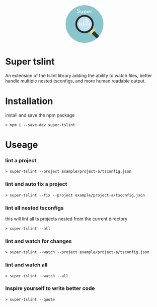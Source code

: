 <p align="center">
  <img src="logo.png" width="120px" alt="" />
</p>

# Super tslint
An extension of the tslint library adding the ability to watch files, better handle multiple nested tsconfigs, and more human readable output.

# Installation
install and save the npm package 
```
> npm i --save-dev super-tslint
```

# Useage
### lint a project
```
> super-tslint --project example/project-a/tsconfig.json
```

### lint and auto fix a project
```
> super-tslint --fix --project example/project-a/tsconfig.json
```

### lint all nested tsconfigs
this will lint all ts projects nested from the current directory
```
> super-tslint --all
```

### lint and watch for changes
```
> super-tslint --watch --project example/project-a/tsconfig.json
```

### lint and watch all 
```
> super-tslint --watch --all
```

### Inspire yourself to write better code
```
> super-tslint --quote
```
